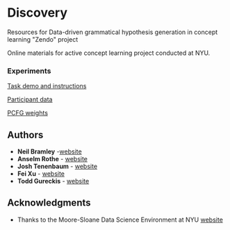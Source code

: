 # Discovery
Resources for Data-driven grammatical hypothesis generation in concept learning "Zendo" project


Online materials for active concept learning project conducted at NYU.

### Experiments

[Task demo and instructions](https://neilrbramley.com/experiments/zendo/main.html)

[Participant data](https://github.com/neilbramley/discovery/blob/master/results_processed.rdata)

[PCFG weights](https://github.com/neilbramley/discovery/blob/master/pcfg_weights.csv)


## Authors

* **Neil Bramley** -[website](https://neilrbramley.com)
* **Anselm Rothe** - [website](http://anselmrothe.github.io/)
* **Josh Tenenbaum** - [website](http://web.mit.edu/cocosci/josh.html)
* **Fei Xu** - [website](http://https://psychology.berkeley.edu/people/fei-xu)
* **Todd Gureckis** - [website](http://psych.nyu.edu/gureckis/)

## Acknowledgments

* Thanks to the Moore-Sloane Data Science Environment at NYU [website](https://cds.nyu.edu/mooresloan/)
